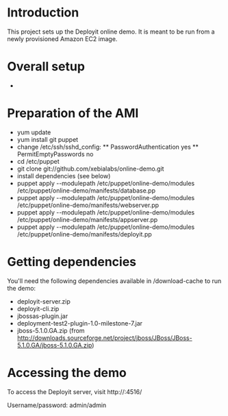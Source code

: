 # Introduction #

This project sets up the Deployit online demo. It is meant to be run from a newly provisioned Amazon EC2 image.

# Overall setup #

* 

# Preparation of the AMI #

* yum update
* yum install git puppet
* change /etc/ssh/sshd_config:
** PasswordAuthentication yes
** PermitEmptyPasswords no
* cd /etc/puppet
* git clone git://github.com/xebialabs/online-demo.git
* install dependencies (see below)
* puppet apply --modulepath /etc/puppet/online-demo/modules /etc/puppet/online-demo/manifests/database.pp
* puppet apply --modulepath /etc/puppet/online-demo/modules /etc/puppet/online-demo/manifests/webserver.pp
* puppet apply --modulepath /etc/puppet/online-demo/modules /etc/puppet/online-demo/manifests/appserver.pp
* puppet apply --modulepath /etc/puppet/online-demo/modules /etc/puppet/online-demo/manifests/deployit.pp

# Getting dependencies #

You'll need the following dependencies available in /download-cache to run the demo:

* deployit-server.zip
* deployit-cli.zip
* jbossas-plugin.jar
* deployment-test2-plugin-1.0-milestone-7.jar
* jboss-5.1.0.GA.zip (from http://downloads.sourceforge.net/project/jboss/JBoss/JBoss-5.1.0.GA/jboss-5.1.0.GA.zip)

# Accessing the demo #

To access the Deployit server, visit http://<EC2 public DNS name>:4516/

Username/password: admin/admin
